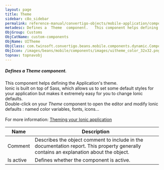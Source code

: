 ```yaml
---
layout: page
title: Theme
sidebar: c8o_sidebar
permalink: reference-manual/convertigo-objects/mobile-application/components/custom-components/theme/
metadesc: Defines a  Theme  component.   This component helps defining the Application's theme. Ionic is built on top of Sass, which allows us to set some defau
ObjGroup: Customs
ObjCatName: custom-components
ObjName: UITheme
ObjClass: com.twinsoft.convertigo.beans.mobile.components.dynamic.ComponentManager$3
ObjIcon: /images/beans/mobile/components/images/uitheme_color_32x32.png
topnav: topnavobj
---
```

##### Defines a <i>Theme</i> component. <br/>

 This component helps defining the Application's theme.<br/>
Ionic is built on top of Sass, which allows us to set some default styles for your application but makes it extremely easy for you to change Ionic defaults.<br/>
 Double-click on your <i>Theme</i> component to open the editor and modify Ionic defaults : named color variables, fonts, icons...<br/>
<br/>
 For more information: <a href='https://ionicframework.com/docs/v3/theming/theming-your-app/' target='_blank'>Theming your Ionic application</a>

Name | Description 
--- | ---
Comment | Describes the object comment to include in the documentation report.  This property generally contains an explanation about the object. 
Is active | Defines whether the component is active. 

